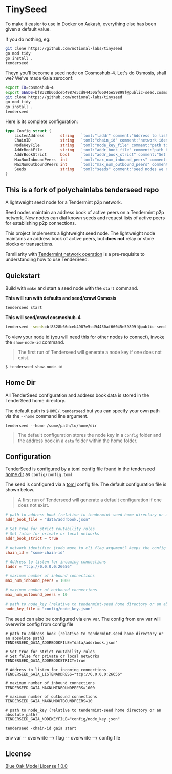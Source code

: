 # TinySeed

To make it easier to use in Docker on Aakash, everything else has been given a default value.

If you do nothing, eg:

```bash
git clone https://github.com/notional-labs/tinyseed
go mod tidy
go install .
tenderseed
```

Theyn you'll become a seed node on Cosmoshub-4.  Let's do Osmosis, shall we?  We've made Gaia zeroconf:

```bash
export ID=cosmoshub-4
export SEEDS=bf8328b66dceb4987e5cd94430af66045e59899f@public-seed.cosmos.vitwit.com:26656,cfd785a4224c7940e9a10f6c1ab24c343e923bec@164.68.107.188:26656,d72b3011ed46d783e369fdf8ae2055b99a1e5074@173.249.50.25:26656,ba3bacc714817218562f743178228f23678b2873@public-seed-node.cosmoshub.certus.one:26656,3c7cad4154967a294b3ba1cc752e40e8779640ad@84.201.128.115:26656,366ac852255c3ac8de17e11ae9ec814b8c68bddb@51.15.94.196:26656
git clone https://github.com/notional-labs/tinyseed
go mod tidy
go install .
tenderseed
```



Here is its complete configuration:

```go
type Config struct {
	ListenAddress       string   `toml:"laddr" comment:"Address to listen for incoming connections"`
	ChainID             string   `toml:"chain_id" comment:"network identifier (todo move to cli flag argument? keeps the config network agnostic)"`
	NodeKeyFile         string   `toml:"node_key_file" comment:"path to node_key (relative to tendermint-seed home directory or an absolute path)"`
	AddrBookFile        string   `toml:"addr_book_file" comment:"path to address book (relative to tendermint-seed home directory or an absolute path)"`
	AddrBookStrict      bool     `toml:"addr_book_strict" comment:"Set true for strict routability rules\n Set false for private or local networks"`
	MaxNumInboundPeers  int      `toml:"max_num_inbound_peers" comment:"maximum number of inbound connections"`
	MaxNumOutboundPeers int      `toml:"max_num_outbound_peers" comment:"maximum number of outbound connections"`
	Seeds               string   `toml:"seeds" comment:"seed nodes we can use to discover peers"`
}

```


## This is a fork of polychainlabs tenderseed repo

A lightweight seed node for a Tendermint p2p network.

Seed nodes maintain an address book of active peers on a Tendermint p2p network. New nodes can dial known seeds and request lists of active peers for establishing p2p connections.

This project implements a lightweight seed node. The lightweight node maintains an address book of active peers, but **does not** relay or store blocks or transactions.

Familiarity with [Tendermint network operation](https://tendermint.com/docs/tendermint-core/using-tendermint.html) is a pre-requisite to understanding how to use TenderSeed.

## Quickstart

Build with `make` and start a seed node with the `start` command.

**This will run with defaults and seed/crawl Osmosis**
```bash
tenderseed start
```

**This will seed/crawl cosmoshub-4**
```bash
tenderseed -seeds=bf8328b66dceb4987e5cd94430af66045e59899f@public-seed.cosmos.vitwit.com:26656,cfd785a4224c7940e9a10f6c1ab24c343e923bec@164.68.107.188:26656,d72b3011ed46d783e369fdf8ae2055b99a1e5074@173.249.50.25:26656,ba3bacc714817218562f743178228f23678b2873@public-seed-node.cosmoshub.certus.one:26656,3c7cad4154967a294b3ba1cc752e40e8779640ad@84.201.128.115:26656,366ac852255c3ac8de17e11ae9ec814b8c68bddb@51.15.94.196:26656 -chain-id cosmoshub-4 start
```

To view your node id (you will need this for other nodes to connect), invoke the `show-node-id` command.

> The first run of Tenderseed will generate a node key if one does not exist.

```shell
$ tenderseed show-node-id
```

## Home Dir

All TenderSeed configuration and address book data is stored in the TenderSeed home directory.

The default path is `$HOME/.tenderseed` but you can specify your own path via the `--home` command line argument.

```shell
tenderseed --home /some/path/to/home/dir
```

> The default configuration stores the node key in a `config` folder and the address book in a `data` folder within the home folder.

## Configuration

TenderSeed is configured by a [toml](https://github.com/toml-lang/toml) config file found in the tenderseed [home dir](#Home-Dir) as `config/config.toml`

The seed is configured via a [toml](https://github.com/toml-lang/toml) config file. The default configuration file is shown below.

> A first run of Tenderseed will generate a default configuration if one does not exist.

```toml
# path to address book (relative to tendermint-seed home directory or an absolute path)
addr_book_file = "data/addrbook.json"

# Set true for strict routability rules
# Set false for private or local networks
addr_book_strict = true

# network identifier (todo move to cli flag argument? keeps the config network agnostic)
chain_id = "some-chain-id"

# Address to listen for incoming connections
laddr = "tcp://0.0.0.0:26656"

# maximum number of inbound connections
max_num_inbound_peers = 1000

# maximum number of outbound connections
max_num_outbound_peers = 10

# path to node_key (relative to tendermint-seed home directory or an absolute path)
node_key_file = "config/node_key.json"
```

The seed can also be configured via env var. The config from env var will overwrite config from config file
```env var
# path to address book (relative to tendermint-seed home directory or an absolute path)
TENDERSEED_GAIA_ADDRBOOKFILE="data/addrbook.json"

# Set true for strict routability rules
# Set false for private or local networks
TENDERSEED_GAIA_ADDRBOOKSTRICT=true

# Address to listen for incoming connections
TENDERSEED_GAIA_LISTENADDRESS="tcp://0.0.0.0:26656"

# maximum number of inbound connections
TENDERSEED_GAIA_MAXNUMINBOUNDPEERS=1000

# maximum number of outbound connections
TENDERSEED_GAIA_MAXNUMOUTBOUNDPEERS=10

# path to node_key (relative to tendermint-seed home directory or an absolute path)
TENDERSEED_GAIA_NODEKEYFILE="config/node_key.json"

tenderseed -chain-id gaia start
```
env var -- overwrite --> flag -- overwrite --> config file




## License

[Blue Oak Model License 1.0.0](https://blueoakcouncil.org/license/1.0.0)

